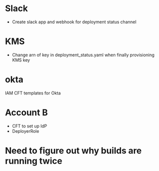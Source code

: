 # Slack
- Create slack app and webhook for deployment status channel

# KMS
- Change arn of key in deployment_status.yaml when finally provisioning KMS key

# okta
IAM CFT templates for Okta 

# Account B
- CFT to set up IdP
- DeployerRole


# Need to figure out why builds are running twice
